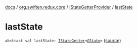 [docs](../../index.md) / [org.swiften.redux.core](../index.md) / [IStateGetterProvider](index.md) / [lastState](./last-state.md)

# lastState

`abstract val lastState: `[`IStateGetter`](../-i-state-getter.md)`<`[`GState`](index.md#GState)`>` [(source)](https://github.com/protoman92/KotlinRedux/tree/master/common/common-core/src/main/kotlin/org/swiften/redux/core/Core.kt#L56)